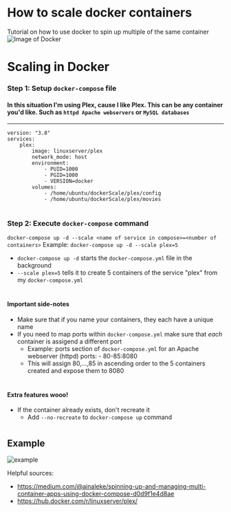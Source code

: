 # How to scale docker containers
Tutorial on how to use docker to spin up multiple of the same container
![Image of Docker](https://www.stratoscale.com/wp-content/uploads/docker-logo.gif)

# Scaling in Docker

### Step 1: Setup ```docker-compose``` file
#### In this situation I'm using Plex, cause I like Plex. This can be any container you'd like. Such as ```httpd Apache webservers``` or ```MySQL databases```
---
    version: "3.8"
    services:
        plex:
            image: linuxserver/plex
            network_mode: host
            environment: 
                - PUID=1000
                - PGID=1000
                - VERSION=docker
            volumes:
                - /home/ubuntu/dockerScale/plex/config
                - /home/ubuntu/dockerScale/plex/movies
# 

### Step 2: Execute ```docker-compose``` command
```docker-compose up -d --scale <name of service in compose>=<number of containers>```
Example:
```docker-compose up -d --scale plex=5```
- ```docker-compose up -d``` starts the ```docker-compose.yml``` file in the background
- ```--scale plex=5``` tells it to create 5 containers of the service "plex" from my ```docker-compose.yml```
#

#### Important side-notes
- Make sure that if you name your containers, they each have a unique name
- If you need to map ports within ```docker-compose.yml``` make sure that *each* container is assigend a different port
    - Example: ports section of ```docker-compose.yml``` for an Apache webserver (httpd)
        ports:
            - 80-85:8080
    - This will assign 80,...,85 in ascending order to the 5 containers created and expose them to 8080
# 

#### Extra features wooo!
- If the container already exists, don't recreate it
    - Add ```--no-recreate``` to ```docker-compose up``` command
# 

## Example
![example](https://media2.giphy.com/media/lPF7CLMel8QxXDS86U/giphy.gif)






Helpful sources: 
- https://medium.com/@ainaleke/spinning-up-and-managing-multi-container-apps-using-docker-compose-d0d9f1e4d8ae
- https://hub.docker.com/r/linuxserver/plex/